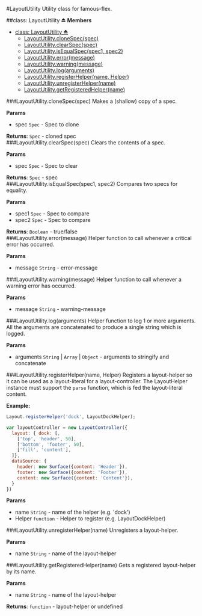 <a name="module_LayoutUtility"></a>
#LayoutUtility
Utility class for famous-flex.

<a name="exp_module_LayoutUtility"></a>
##class: LayoutUtility ⏏
**Members**

* [class: LayoutUtility ⏏](#exp_module_LayoutUtility)
  * [LayoutUtility.cloneSpec(spec)](#module_LayoutUtility.cloneSpec)
  * [LayoutUtility.clearSpec(spec)](#module_LayoutUtility.clearSpec)
  * [LayoutUtility.isEqualSpec(spec1, spec2)](#module_LayoutUtility.isEqualSpec)
  * [LayoutUtility.error(message)](#module_LayoutUtility.error)
  * [LayoutUtility.warning(message)](#module_LayoutUtility.warning)
  * [LayoutUtility.log(arguments)](#module_LayoutUtility.log)
  * [LayoutUtility.registerHelper(name, Helper)](#module_LayoutUtility.registerHelper)
  * [LayoutUtility.unregisterHelper(name)](#module_LayoutUtility.unregisterHelper)
  * [LayoutUtility.getRegisteredHelper(name)](#module_LayoutUtility.getRegisteredHelper)

<a name="module_LayoutUtility.cloneSpec"></a>
###LayoutUtility.cloneSpec(spec)
Makes a (shallow) copy of a spec.

**Params**

- spec `Spec` - Spec to clone  

**Returns**: `Spec` - cloned spec  
<a name="module_LayoutUtility.clearSpec"></a>
###LayoutUtility.clearSpec(spec)
Clears the contents of a spec.

**Params**

- spec `Spec` - Spec to clear  

**Returns**: `Spec` - spec  
<a name="module_LayoutUtility.isEqualSpec"></a>
###LayoutUtility.isEqualSpec(spec1, spec2)
Compares two specs for equality.

**Params**

- spec1 `Spec` - Spec to compare  
- spec2 `Spec` - Spec to compare  

**Returns**: `Boolean` - true/false  
<a name="module_LayoutUtility.error"></a>
###LayoutUtility.error(message)
Helper function to call whenever a critical error has occurred.

**Params**

- message `String` - error-message  

<a name="module_LayoutUtility.warning"></a>
###LayoutUtility.warning(message)
Helper function to call whenever a warning error has occurred.

**Params**

- message `String` - warning-message  

<a name="module_LayoutUtility.log"></a>
###LayoutUtility.log(arguments)
Helper function to log 1 or more arguments. All the arguments
are concatenated to produce a single string which is logged.

**Params**

- arguments `String` | `Array` | `Object` - arguments to stringify and concatenate  

<a name="module_LayoutUtility.registerHelper"></a>
###LayoutUtility.registerHelper(name, Helper)
Registers a layout-helper so it can be used as a layout-literal for
a layout-controller. The LayoutHelper instance must support the `parse`
function, which is fed the layout-literal content.

**Example:**

```javascript
Layout.registerHelper('dock', LayoutDockHelper);

var layoutController = new LayoutController({
  layout: { dock: [,
    ['top', 'header', 50],
    ['bottom', 'footer', 50],
    ['fill', 'content'],
  ]},
  dataSource: {
    header: new Surface({content: 'Header'}),
    footer: new Surface({content: 'Footer'}),
    content: new Surface({content: 'Content'}),
  }
})
```

**Params**

- name `String` - name of the helper (e.g. 'dock')  
- Helper `function` - Helper to register (e.g. LayoutDockHelper)  

<a name="module_LayoutUtility.unregisterHelper"></a>
###LayoutUtility.unregisterHelper(name)
Unregisters a layout-helper.

**Params**

- name `String` - name of the layout-helper  

<a name="module_LayoutUtility.getRegisteredHelper"></a>
###LayoutUtility.getRegisteredHelper(name)
Gets a registered layout-helper by its name.

**Params**

- name `String` - name of the layout-helper  

**Returns**: `function` - layout-helper or undefined  
